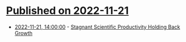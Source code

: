 # [Published on 2022-11-21](index.md)

* [2022-11-21, 14:00:00](https://science.slashdot.org/story/22/11/21/1358229/stagnant-scientific-productivity-holding-back-growth?utm_source=rss1.0mainlinkanon&utm_medium=feed) - [Stagnant Scientific Productivity Holding Back Growth](https://science.slashdot.org/story/22/11/21/1358229/stagnant-scientific-productivity-holding-back-growth?utm_source=rss1.0mainlinkanon&utm_medium=feed)
